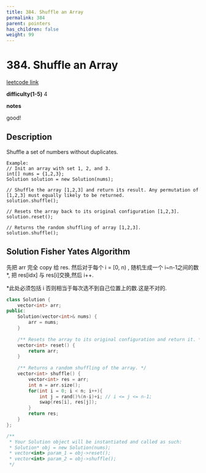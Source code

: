```yaml
---
title: 384. Shuffle an Array
permalink: 384
parent: pointers
has_children: false
weight: 99
---
```

# 384. Shuffle an Array
[leetcode link](https://leetcode.com/problems/shuffle-an-array/)

**difficulty(1-5)** 
4

**notes**   

good!

## Description
Shuffle a set of numbers without duplicates.
```
Example:
// Init an array with set 1, 2, and 3.
int[] nums = {1,2,3};
Solution solution = new Solution(nums);

// Shuffle the array [1,2,3] and return its result. Any permutation of [1,2,3] must equally likely to be returned.
solution.shuffle();

// Resets the array back to its original configuration [1,2,3].
solution.reset();

// Returns the random shuffling of array [1,2,3].
solution.shuffle();
```
## Solution Fisher Yates Algorithm
先把 arr 完全 copy 给 res. 然后对于每个 i = [0, n) , 随机生成一个 i~n-1之间的数*, 把 res[idx] 与 res[i]交换,然后 i++. 

*此处必须包括 i 否则相当于每次选不到自己位置上的数.这是不对的.

```c++
class Solution {
    vector<int> arr;
public:
    Solution(vector<int>& nums) {
        arr = nums;
    }
    
    /** Resets the array to its original configuration and return it. */
    vector<int> reset() {
        return arr;
    }
    
    /** Returns a random shuffling of the array. */
    vector<int> shuffle() {
        vector<int> res = arr;
        int n = arr.size();
        for(int i = 0; i < n; i++){
            int j = rand()%(n-i)+i; // i <= j <= n-1;
            swap(res[i], res[j]);
        }
        return res;
    }
};

/**
 * Your Solution object will be instantiated and called as such:
 * Solution* obj = new Solution(nums);
 * vector<int> param_1 = obj->reset();
 * vector<int> param_2 = obj->shuffle();
 */
```


